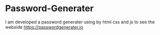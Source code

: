 # Password-Generater
I am developed a password generater using by html css and js to see the webside https://passwordgenerater.io
